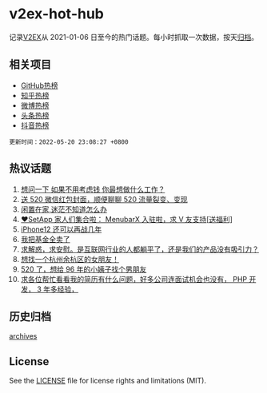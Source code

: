 # v2ex-hot-hub

 记录[V2EX](https://www.v2ex.com/)从 2021-01-06 日至今的热门话题。每小时抓取一次数据，按天[归档](archives)。
 
 ## 相关项目

- [GitHub热榜](https://github.com/lonnyzhang423/github-hot-hub)
- [知乎热榜](https://github.com/lonnyzhang423/zhihu-hot-hub)
- [微博热榜](https://github.com/lonnyzhang423/weibo-hot-hub)
- [头条热榜](https://github.com/lonnyzhang423/toutiao-hot-hub)
- [抖音热榜](https://github.com/lonnyzhang423/douyin-hot-hub)


 `更新时间：2022-05-20 23:08:27 +0800`

## 热议话题

1. [想问一下 如果不用考虑钱 你最想做什么工作？](https://www.v2ex.com/t/854111)
1. [送 520 微信红包封面，顺便聊聊 520 流量裂变、变现](https://www.v2ex.com/t/854125)
1. [闲置在家,迷茫不知道怎么办](https://www.v2ex.com/t/854070)
1. [❤️SetApp 家人们集合啦： MenubarX 入驻啦，求 V 友支持[送福利]](https://www.v2ex.com/t/854039)
1. [iPhone12 还可以再战几年](https://www.v2ex.com/t/854065)
1. [我把基金全卖了](https://www.v2ex.com/t/854206)
1. [求解惑，求安慰。是互联网行业的人都躺平了，还是我们的产品没有吸引力？](https://www.v2ex.com/t/854154)
1. [想找一个杭州余杭区的女朋友！](https://www.v2ex.com/t/854079)
1. [520 了，想给 96 年的小姨子找个男朋友](https://www.v2ex.com/t/854109)
1. [求各位帮忙看看我的简历有什么问题，好多公司连面试机会也没有， PHP 开发， 3 年多经验，](https://www.v2ex.com/t/854101)

## 历史归档

[archives](archives)

## License

See the [LICENSE](LICENSE) file for license rights and limitations (MIT).
